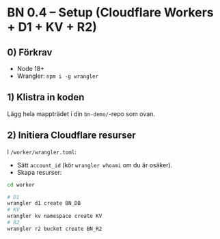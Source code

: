 # BN 0.4 – Setup (Cloudflare Workers + D1 + KV + R2)

## 0) Förkrav
- Node 18+
- Wrangler: `npm i -g wrangler`

## 1) Klistra in koden
Lägg hela mappträdet i din `bn-demo/`-repo som ovan.

## 2) Initiera Cloudflare resurser
I `/worker/wrangler.toml`:
- Sätt `account_id` (kör `wrangler whoami` om du är osäker).
- Skapa resurser:

```bash
cd worker

# D1
wrangler d1 create BN_DB
# KV
wrangler kv namespace create KV
# R2
wrangler r2 bucket create BN_R2
